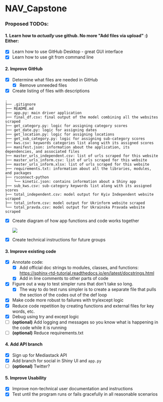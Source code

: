 # NAV_Capstone

### Proposed TODOs:

#### 1. Learn how to _actually_ use github. No more "Add files via upload" :) Either: 
- [x] Learn how to use GitHub Desktop - great GUI interface
- [x] Learn how to use git from command line

#### 2. Improve GitHub
- [x] Determine what files are needed in GitHub
  - [x] Remove unneeded files
- [x] Create listing of files with descriptions

```
.
├── .gitignore
├── README.md
├── app.py: main driver application
├── final_df.csv: final output of the model combining all the websites scraped 
├── get_category.py: logic for assigning category scores
├── get_date.py: logic for assigning dates
├── get_location.py: logic for assigning locations
├── get_sub_category.py: logic for assigning sub-category scores
├── kws.csv: keywords categories list along with its assigned scores
├── manifest.json: information about the application, its dependencies, and associated files
├── master_urls_independent.csv: list of urls scraped for this website
├── master_urls_inform.csv: list of urls scraped for this website
├── master_urls_inform.xlsx: list of urls scraped for this website
├── requirements.txt: information about all the libraries, modules, and packages
├── rsconnect-python
│   └── kinetic.json: contains information about a Shiny app
├── sub_kws.csv: sub-category keywords list along with its assigned scores
├── total_independent.csv: model output for Kyiv Independent website scraped
├── total_inform.csv: model output for Ukrinform website scraped
└── total_pravda.csv: model output for Ukrainska Pravada website scraped

```
- [x] Create diagram of how app functions and code works together

  <img src=https://github.com/katgrubbs14/NAV_Capstone/blob/main/model.jpeg>

- [x] Create technical instructions for future groups 

#### 3. Improve existing code
- [x] Annotate code:
  - [x] Add official doc strings to modules, classes, and functions: https://sphinx-rtd-tutorial.readthedocs.io/en/latest/docstrings.html
  - [x] Add in line comments to other parts of code
- [x] Figure out a way to test simpler runs that don't take so long.
  - [x] The way to do test runs simpler is to create a separate file that pulls the section of the codes out of the def loop
- [x] Make code more robust to failures with try/except logic
- [x] Reduce code repetition by creating functions and external files for key words, etc.
- [x] Debug using try and except logic
- [ ] **(optional)** Add logging and messages so you know what is happening in the code while it is running
- [ ] **(optional)** Reduce requirements.txt

#### 4. Add API branch
- [x] Sign up for Mediastack API 
- [x] Add branch for social in Shiny UI and `app.py`
- [ ] **(optional)** Twitter?

#### 5. Improve Usability
- [x] Improve non-technical user documentation and instructions
- [x] Test until the program runs or fails gracefully in all reasonable scenarios
